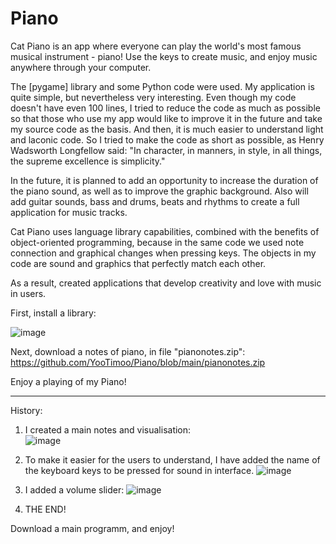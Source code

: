 # Piano
Cat Piano is an app where everyone can play the world's most famous musical instrument - piano! Use the keys to create music, and enjoy music anywhere through your computer.

The [pygame] library and some Python code were used. My application is quite simple, but nevertheless very interesting. Even though my code doesn't have even 100 lines, I tried to reduce the code as much as possible so that those who use my app would like to improve it in the future and take my source code as the basis. And then, it is much easier to understand light and laconic code. So I tried to make the code as short as possible, as Henry Wadsworth Longfellow said: 
"In character, in manners, in style, in all things, the supreme excellence is simplicity."

In the future, it is planned to add an opportunity to increase the duration of the piano sound, as well as to improve the graphic background. 
Also will add guitar sounds, bass and drums, beats and rhythms to create a full application for music tracks.

Cat Piano uses language library capabilities, combined with the benefits of object-oriented programming, because in the same code we used note connection and graphical changes when pressing keys. The objects in my code are sound and graphics that perfectly match each other. 

As a result, created applications that develop creativity and love with music in users.


First, install a library:                                                                                                                                                    

![image](https://github.com/YooTimoo/Piano/assets/117880384/a33fe07c-de57-4356-aa83-59b34a558c20)

Next, download a notes of piano, in file "pianonotes.zip":  https://github.com/YooTimoo/Piano/blob/main/pianonotes.zip

Enjoy a playing of my Piano!

-----------------------------------------


History: 
1) I created a main notes and visualisation:                                                                                                                         
   ![image](https://github.com/YooTimoo/Piano/assets/117880384/bfc8a76c-fb3e-4d72-a74d-68d0a0fa82e5)


2) To make it easier for the users to understand, I have added the name of the keyboard keys to be pressed for sound in interface.
                                                                                                                                                                     ![image](https://github.com/YooTimoo/Piano/assets/117880384/e06c5b6c-68e8-42a2-aab3-65ea765d96fa)

3) I added a volume slider:
                                                                                                                                                                    ![image](https://github.com/YooTimoo/Piano/assets/117880384/88a4ee56-6034-4d85-9c4a-9a6188fb7ca7)

4) THE END!


Download a main programm, and enjoy!


